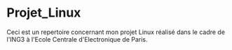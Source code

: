 # Projet_Linux

Ceci est un repertoire concernant mon projet Linux réalisé dans le cadre de l'ING3 à l'Ecole Centrale d'Electronique de Paris.


